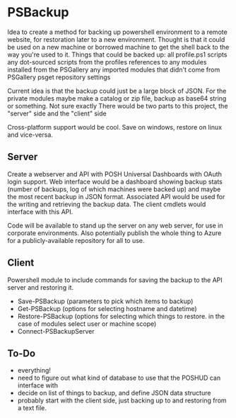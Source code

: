 # PSBackup

Idea to create a method for backing up powershell environment to a remote website, for restoration later to a new environment.  Thought is that it could be used on a new machine or borrowed machine to get the shell back to the way you're used to it.  Things that could be backed up:
    all profile.ps1 scripts
    any dot-sourced scripts from the profiles
    references to any modules installed from the PSGallery
    any imported modules that didn't come from PSGallery
    psget repository settings

Current idea is that the backup could just be a large block of JSON.  For the private modules maybe make a catalog or zip file, backup as base64 string or something.  Not sure exactly
There would be two parts to this project, the "server" side and the "client" side

Cross-platform support would be cool.  Save on windows, restore on linux and vice-versa.
## Server

Create a webserver and API with POSH Universal Dashboards with OAuth login support.  Web interface would be a dashboard showing backup stats (number of backups, log of which machines were backed up) and maybe the most recent backup in JSON format.
Associated API would be used for the writing and retrieving the backup data.  The client cmdlets would interface with this API.

Code will be available to stand up the server on any web server, for use in corporate environments.  Also potentially publish the whole thing to Azure for a publicly-available repository for all to use.

## Client

Powershell module to include commands for saving the backup to the API server and restoring it.
* Save-PSBackup (parameters to pick which items to backup)
* Get-PSBackup (options for selecting hostname and datetime)
* Restore-PSBackup (options for selecting which things to restore. in the case of modules select user or machine scope)
* Connect-PSBackupServer

## To-Do

* everything!
* need to figure out what kind of database to use that the POSHUD can interface with
* decide on list of things to backup, and define JSON data structure
* probably start with the client side, just backing up to and restoring from a text file.